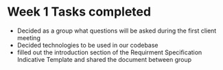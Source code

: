 # Week 1 Tasks completed
- Decided as a group what questions will be asked during the first client meeting
- Decided technologies to be used in our codebase
- filled out the introduction section of the Requirment Specification Indicative Template and shared the document between group
